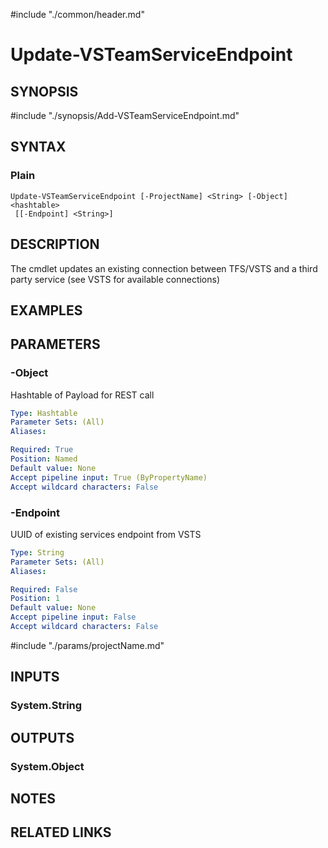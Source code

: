 #include "./common/header.md"

# Update-VSTeamServiceEndpoint

## SYNOPSIS
#include "./synopsis/Add-VSTeamServiceEndpoint.md"

## SYNTAX

### Plain
```
Update-VSTeamServiceEndpoint [-ProjectName] <String> [-Object] <hashtable>
 [[-Endpoint] <String>]
```

## DESCRIPTION
The cmdlet updates an existing connection between TFS/VSTS and a third party service (see VSTS for available connections) 

## EXAMPLES

## PARAMETERS

### -Object
Hashtable of Payload for REST call

```yaml
Type: Hashtable
Parameter Sets: (All)
Aliases: 

Required: True
Position: Named
Default value: None
Accept pipeline input: True (ByPropertyName)
Accept wildcard characters: False
```


### -Endpoint
UUID of existing services endpoint from VSTS

```yaml
Type: String
Parameter Sets: (All)
Aliases: 

Required: False
Position: 1
Default value: None
Accept pipeline input: False
Accept wildcard characters: False
```

#include "./params/projectName.md"

## INPUTS

### System.String

## OUTPUTS

### System.Object

## NOTES

## RELATED LINKS

